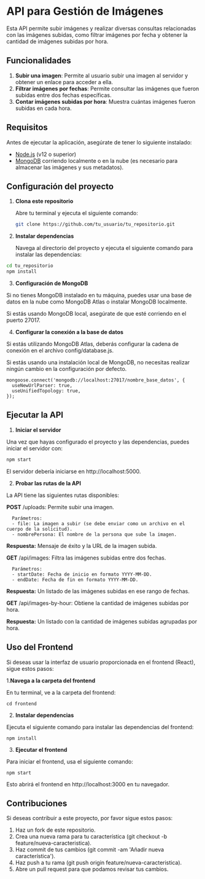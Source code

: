 # API para Gestión de Imágenes

Esta API permite subir imágenes y realizar diversas consultas relacionadas con las imágenes subidas, como filtrar imágenes por fecha y obtener la cantidad de imágenes subidas por hora.

## Funcionalidades
1. **Subir una imagen**: Permite al usuario subir una imagen al servidor y obtener un enlace para acceder a ella.
2. **Filtrar imágenes por fechas**: Permite consultar las imágenes que fueron subidas entre dos fechas específicas.
3. **Contar imágenes subidas por hora**: Muestra cuántas imágenes fueron subidas en cada hora.

## Requisitos

Antes de ejecutar la aplicación, asegúrate de tener lo siguiente instalado:

- [Node.js](https://nodejs.org/en/) (v12 o superior)
- [MongoDB](https://www.mongodb.com/) corriendo localmente o en la nube (es necesario para almacenar las imágenes y sus metadatos).

## Configuración del proyecto

1. **Clona este repositorio**

   Abre tu terminal y ejecuta el siguiente comando:

   ```bash
   git clone https://github.com/tu_usuario/tu_repositorio.git

2. **Instalar dependencias**

   Navega al directorio del proyecto y ejecuta el siguiente comando para instalar las dependencias:

  ```bash
  cd tu_repositorio
  npm install
  ```

3. **Configuración de MongoDB**

  Si no tienes MongoDB instalado en tu máquina, puedes usar una base de datos en la nube como MongoDB Atlas o instalar MongoDB localmente.

  Si estás usando MongoDB local, asegúrate de que esté corriendo en el puerto 27017.

4. **Configurar la conexión a la base de datos**

  Si estás utilizando MongoDB Atlas, deberás configurar la cadena de conexión en el archivo config/database.js.

  Si estás usando una instalación local de MongoDB, no necesitas realizar ningún cambio en la configuración por defecto.

    mongoose.connect('mongodb://localhost:27017/nombre_base_datos', {
      useNewUrlParser: true,
      useUnifiedTopology: true,
    });
    
## Ejecutar la API 
1. **Iniciar el servidor**

  Una vez que hayas configurado el proyecto y las dependencias, puedes iniciar el servidor con:

```bash
npm start
```
El servidor debería iniciarse en http://localhost:5000.

2. **Probar las rutas de la API**

  La API tiene las siguientes rutas disponibles:

  **POST** /uploads: Permite subir una imagen.

      Parámetros:
      - file: La imagen a subir (se debe enviar como un archivo en el cuerpo de la solicitud).
      - nombrePersona: El nombre de la persona que sube la imagen.
      
  **Respuesta:**
  Mensaje de éxito y la URL de la imagen subida.
  
  **GET** /api/images: Filtra las imágenes subidas entre dos fechas.

      Parámetros:
      - startDate: Fecha de inicio en formato YYYY-MM-DD.
      - endDate: Fecha de fin en formato YYYY-MM-DD.
      
  **Respuesta:**
  Un listado de las imágenes subidas en ese rango de fechas.
  
  **GET** /api/images-by-hour: Obtiene la cantidad de imágenes subidas por hora.

  **Respuesta:**
  Un listado con la cantidad de imágenes subidas agrupadas por hora.
  
## Uso del Frontend
Si deseas usar la interfaz de usuario proporcionada en el frontend (React), sigue estos pasos:
  
1.**Navega a la carpeta del frontend**

En tu terminal, ve a la carpeta del frontend:
    
    cd frontend

2. **Instalar dependencias**

Ejecuta el siguiente comando para instalar las dependencias del frontend:

    npm install

3. **Ejecutar el frontend**

Para iniciar el frontend, usa el siguiente comando:

    npm start
    
Esto abrirá el frontend en http://localhost:3000 en tu navegador.

## Contribuciones
Si deseas contribuir a este proyecto, por favor sigue estos pasos:

  1. Haz un fork de este repositorio.
  2. Crea una nueva rama para tu característica (git checkout -b feature/nueva-caracteristica).
  3. Haz commit de tus cambios (git commit -am 'Añadir nueva característica').
  4. Haz push a tu rama (git push origin feature/nueva-caracteristica).
  5. Abre un pull request para que podamos revisar tus cambios.
